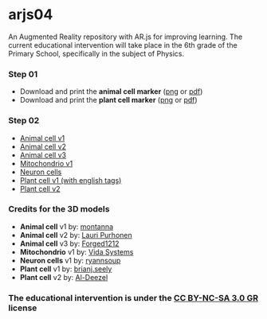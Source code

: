 # arjs04
An Augmented Reality repository with AR.js for improving learning. The current educational intervention will take place in the 6th grade of the Primary School, specifically in the subject of Physics.

### Step 01
* Download and print the **animal cell marker** ([png](/assets/print/animal_cell.png) or [pdf](/assets/print/animal_cell.pdf))
* Download and print the **plant cell marker** ([png](/assets/print/plant_cell.png) or [pdf](/assets/print/plant_cell.pdf))

### Step 02
* [Animal cell v1](/source/animal_cell01.html)
* [Animal cell v2](/source/animal_cell02.html)
* [Animal cell v3](/source/animal_cell03.html)
* [Mitochondrio v1](/source/mitochondria.html)
* [Neuron cells](/source/neuron_cells.html)
* [Plant cell v1 (with english tags)](/source/plant_cell01.html)
* [Plant cell v2](/source/plant_cell02.html)

### Credits for the 3D models
* **Animal cell** v1 by: [montanna](https://sketchfab.com/3d-models/animal-cell-20-annotated-in-english-0d9f7f4257224975b2ef83a283709b2f)
* **Animal cell** v2 by: [Lauri Purhonen](https://sketchfab.com/3d-models/animal-cell-downloadable-ddc40bb0900544959f02d3ff83c32615)
* **Animal cell** v3 by: [Forged1212](https://sketchfab.com/3d-models/animal-cell-abaa9a651c834cdaa67072b32fb0024f)
* **Mitochondrio** v1 by: [Vida Systems](https://sketchfab.com/3d-models/mitochondria-cell-organelles-397631a85faa487ba1f1cc4fe5e1b7e3)
* **Neuron cells** v1 by: [ryannsoup](https://sketchfab.com/3d-models/neuronal-cell-environment-11fc6dbcc1594e9a806601bb7480f315)
* **Plant cell** v1 by: [brianj.seely](https://sketchfab.com/3d-models/plant-cell-caa4a71203254d979bb8f200a8f96eab)
* **Plant cell** v2 by: [Al-Deezel](https://sketchfab.com/Al-dezel)

### The educational intervention is under the [CC BY-NC-SA 3.0 GR](https://creativecommons.org/licenses/by/3.0/deed.el) license
